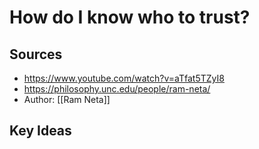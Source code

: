 # How do I know who to trust?

## Sources
- https://www.youtube.com/watch?v=aTfat5TZyI8
- https://philosophy.unc.edu/people/ram-neta/
- Author: [[Ram Neta]]

## Key Ideas

